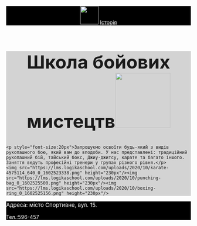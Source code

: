 <html>
<header style="background-color:black">
    <img src="https://lms.logikaschool.com/uploads/2020/10/boxing-1293088_640_0_1602494675.png" height="50px"/>
    <a href="https://uk.wikipedia.org/wiki/Бойові_мистецтва"
        style="color:white">Історія</a>
</header>
<main style="background-color:lightgray">
    <h1 style="font-size:50px;background-color:lightgray; text-align:center">Школа бойових мистецтв<img src="https://lms.logikaschool.com/uploads/2020/10/thai-boxing-297023_1280_0_1602496230.png" height="150"/></h1>
    
    <p style="font-size:20px">Запрошуємо освоїти будь-який з видів рукопашного бою, який вам до вподоби. У нас представлені: традиційний рукопашний бій, тайський бокс, Джиу-джитсу, карате та багато іншого. Заняття ведуть професійні тренери у групах різного рівня.</p>
    <img src="https://lms.logikaschool.com/uploads/2020/10/karate-4575114_640_0_1602523338.png" height="230px"/><img src="https://lms.logikaschool.com/uploads/2020/10/punching-bag_0_1602525500.png" height="230px"/><img src="https://lms.logikaschool.com/uploads/2020/10/boxing-ring_0_1602525156.png" height="230px"/>
</main>
<footer style="background-color:black;color:white;">
    <p style="font-size:15px"> Адреса: місто Спортивне, вул. 15.</p>
    <p>Тел.:596-457</p>
</footer>

</html>
